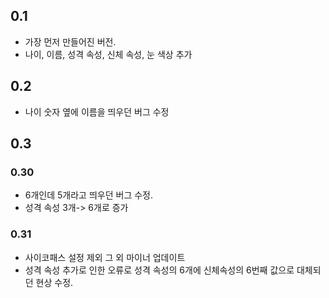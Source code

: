 ## 0.1
* 가장 먼저 만들어진 버전.
* 나이, 이름, 성격 속성, 신체 속성, 눈 색상 추가
## 0.2
* 나이 숫자 옆에 이름을 띄우던 버그 수정
## 0.3
### 0.30
* 6개인데 5개라고 띄우던 버그 수정.
* 성격 속성 3개-> 6개로 증가
### 0.31
* 사이코패스 설정 제외 그 외 마이너 업데이트
* 성격 속성 추가로 인한 오류로 성격 속성의 6개에 신체속성의 6번째 값으로 대체되던 현상 수정.
